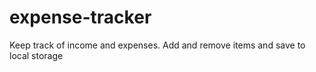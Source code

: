 # expense-tracker
Keep track of income and expenses. Add and remove items and save to local storage
